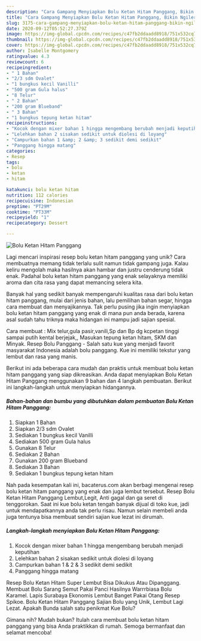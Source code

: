 ```yaml
---
description: "Cara Gampang Menyiapkan Bolu Ketan Hitam Panggang, Bikin Ngiler"
title: "Cara Gampang Menyiapkan Bolu Ketan Hitam Panggang, Bikin Ngiler"
slug: 3175-cara-gampang-menyiapkan-bolu-ketan-hitam-panggang-bikin-ngiler
date: 2020-09-12T05:52:27.379Z
image: https://img-global.cpcdn.com/recipes/c47fb2ddaadd8918/751x532cq70/bolu-ketan-hitam-panggang-foto-resep-utama.jpg
thumbnail: https://img-global.cpcdn.com/recipes/c47fb2ddaadd8918/751x532cq70/bolu-ketan-hitam-panggang-foto-resep-utama.jpg
cover: https://img-global.cpcdn.com/recipes/c47fb2ddaadd8918/751x532cq70/bolu-ketan-hitam-panggang-foto-resep-utama.jpg
author: Isabelle Montgomery
ratingvalue: 4.3
reviewcount: 6
recipeingredient:
- " 1 Bahan"
- "2/3 sdm Ovalet"
- "1 bungkus kecil Vanilli"
- "500 gram Gula halus"
- "8 Telur"
- " 2 Bahan"
- "200 gram Blueband"
- " 3 Bahan"
- "1 bungkus tepung ketan hitam"
recipeinstructions:
- "Kocok dengan mixer bahan 1 hingga mengembang berubah menjadi keputihan"
- "Lelehkan bahan 2 sisakan sedikit untuk diolesi di loyang"
- "Campurkan bahan 1 &amp; 2 &amp; 3 sedikit demi sedikit"
- "Panggang hingga matang"
categories:
- Resep
tags:
- bolu
- ketan
- hitam

katakunci: bolu ketan hitam 
nutrition: 112 calories
recipecuisine: Indonesian
preptime: "PT29M"
cooktime: "PT33M"
recipeyield: "1"
recipecategory: Dessert

---
```



![Bolu Ketan Hitam Panggang](https://img-global.cpcdn.com/recipes/c47fb2ddaadd8918/751x532cq70/bolu-ketan-hitam-panggang-foto-resep-utama.jpg)

Lagi mencari inspirasi resep bolu ketan hitam panggang yang unik? Cara membuatnya memang tidak terlalu sulit namun tidak gampang juga. Kalau keliru mengolah maka hasilnya akan hambar dan justru cenderung tidak enak. Padahal bolu ketan hitam panggang yang enak selayaknya memiliki aroma dan cita rasa yang dapat memancing selera kita.

Banyak hal yang sedikit banyak mempengaruhi kualitas rasa dari bolu ketan hitam panggang, mulai dari jenis bahan, lalu pemilihan bahan segar, hingga cara membuat dan menyajikannya. Tak perlu pusing jika ingin menyiapkan bolu ketan hitam panggang yang enak di mana pun anda berada, karena asal sudah tahu triknya maka hidangan ini mampu jadi sajian spesial.

Cara membuat : Mix telur,gula pasir,vanili,Sp dan Bp dg kcpetan tinggi sampai putih kental berjejak,, Masukan tepung ketan hitam, SKM dan Minyak. Resep Bolu Panggang - Salah satu kue yang menjadi favorit masyarakat Indonesia adalah bolu panggang. Kue ini memiliki tekstur yang lembut dan rasa yang manis.


Berikut ini ada beberapa cara mudah dan praktis untuk membuat bolu ketan hitam panggang yang siap dikreasikan. Anda dapat menyiapkan Bolu Ketan Hitam Panggang menggunakan 9 bahan dan 4 langkah pembuatan. Berikut ini langkah-langkah untuk menyiapkan hidangannya.

<!--inarticleads1-->

##### Bahan-bahan dan bumbu yang dibutuhkan dalam pembuatan Bolu Ketan Hitam Panggang:

1. Siapkan  1 Bahan
1. Siapkan 2/3 sdm Ovalet
1. Sediakan 1 bungkus kecil Vanilli
1. Sediakan 500 gram Gula halus
1. Gunakan 8 Telur
1. Sediakan  2 Bahan
1. Gunakan 200 gram Blueband
1. Sediakan  3 Bahan
1. Sediakan 1 bungkus tepung ketan hitam


Nah pada kesempatan kali ini, bacaterus.com akan berbagi mengenai resep bolu ketan hitam panggang yang enak dan juga lembut tersebut. Resep Bolu Ketan Hitam Panggang Lembut,Legit, Anti gagal dan ga seret di tenggorokan. Saat ini kue bolu ketan tengah banyak dijual di toko kue, jadi untuk mendapatkannya anda tak perlu risau. Namun selain membeli anda juga tentunya bisa membuat sendiri sajian kue lezat ini dirumah. 

<!--inarticleads2-->

##### Langkah-langkah menyiapkan Bolu Ketan Hitam Panggang:

1. Kocok dengan mixer bahan 1 hingga mengembang berubah menjadi keputihan
1. Lelehkan bahan 2 sisakan sedikit untuk diolesi di loyang
1. Campurkan bahan 1 &amp; 2 &amp; 3 sedikit demi sedikit
1. Panggang hingga matang


Resep Bolu Ketan Hitam Super Lembut Bisa Dikukus Atau Dipanggang. Membuat Bolu Sarang Semut Pakai Panci Hasilnya Warrrbiasa Bolu Karamel. Lapis Surabaya Ekonomis Lembut Banget Pakai Otang Resep Spikoe. Bolu Ketan Hitam Panggang Sajian Bolu yang Unik, Lembut Lagi Lezat. Apakah Bunda salah satu penikmat Kue Bolu? 

Gimana nih? Mudah bukan? Itulah cara membuat bolu ketan hitam panggang yang bisa Anda praktikkan di rumah. Semoga bermanfaat dan selamat mencoba!
